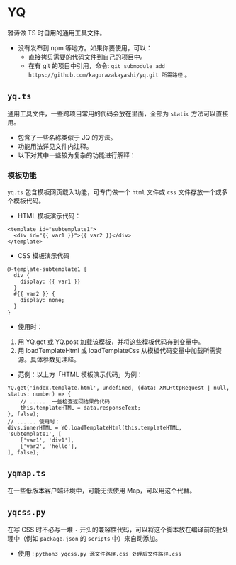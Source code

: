 # YQ

雅诗做 TS 时自用的通用工具文件。

- 没有发布到 npm 等地方。如果你要使用，可以：
  - 直接拷贝需要的代码文件到自己的项目中。
  - 在有 git 的项目中引用，命令: `git submodule add https://github.com/kagurazakayashi/yq.git 所需路径` 。

## `yq.ts`

通用工具文件，一些跨项目常用的代码会放在里面，全部为 `static` 方法可以直接用。

  - 包含了一些名称类似于 JQ 的方法。
  - 功能用法详见文件内注释。
  - 以下对其中一些较为复杂的功能进行解释：

### 模板功能

`yq.ts` 包含模板网页载入功能，可专门做一个 `html` 文件或 `css` 文件存放一个或多个模板代码。

- HTML 模板演示代码：
```
<template id="subtemplate1">
  <div id="{{ var1 }}">{{ var2 }}</div>
</template>
```
- CSS 模板演示代码
```
@-template-subtemplate1 {
  div {
    display: {{ var1 }}
  }
  #{{ var2 }} {
    display: none;
  }
}
```

- 使用时：
1. 用 YQ.get 或 YQ.post 加载该模板，并将这些模板代码存到变量中。
2. 用 loadTemplateHtml 或 loadTemplateCss 从模板代码变量中加载所需资源。具体参数见注释。
- 范例：以上方「HTML 模板演示代码」为例：
```
YQ.get('index.template.html', undefined, (data: XMLHttpRequest | null, status: number) => {
    // ...... 一些检查返回结果的代码
    this.templateHTML = data.responseText;
}, false);
// ...... 使用时：
divs.innerHTML = YQ.loadTemplateHtml(this.templateHTML, 'subtemplate1', [
    ['var1', 'div1'],
    ['var2', 'hello'],
], false);
```

## `yqmap.ts`

在一些低版本客户端环境中，可能无法使用 Map，可以用这个代替。

## `yqcss.py`

在写 CSS 时不必写一堆 `-` 开头的兼容性代码，可以将这个脚本放在编译前的批处理中（例如 `package.json` 的 `scripts` 中）来自动添加。

- 使用 : `python3 yqcss.py 源文件路径.css 处理后文件路径.css`
